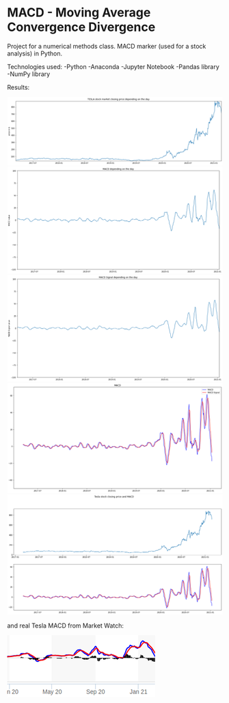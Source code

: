 # MACD - Moving Average Convergence Divergence
Project for a numerical methods class. MACD marker (used for a stock analysis) in Python.

Technologies used:
-Python
-Anaconda
-Jupyter Notebook
-Pandas library
-NumPy library

Results:

<img src="images/1.png">

<img src="images/2.png">

<img src="images/3.png">

<img src="images/4.png">

<img src="images/5.png">


and real Tesla MACD from Market Watch:

<img src="images/tesla_macd_market_watch.png">
